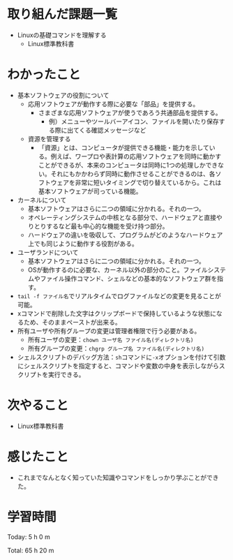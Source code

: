 # 取り組んだ課題一覧
- Linuxの基礎コマンドを理解する
	- Linux標準教科書

# わかったこと
- 基本ソフトウェアの役割について
	- 応用ソフトウェアが動作する際に必要な「部品」を提供する。
		- さまざまな応用ソフトウェアが使うであろう共通部品を提供する。
			- 例）メニューやツールバーアイコン、ファイルを開いたり保存する際に出てくる確認メッセージなど
	- 資源を管理する
		- 「資源」とは、コンピュータが提供できる機能・能力を示している。例えば、ワープロや表計算の応用ソフトウェアを同時に動かすことができるが、本来のコンピュータは同時に1つの処理しかできない。それにもかかわらず同時に動作させることができるのは、各ソフトウェアを非常に短いタイミングで切り替えているから。これは基本ソフトウェアが司っている機能。
- カーネルについて
	- 基本ソフトウェアはさらに二つの領域に分かれる。それの一つ。
	- オペレーティングシステムの中核となる部分で、ハードウェアと直接やりとりするなど最も中心的な機能を受け持つ部分。
	- ハードウェアの違いを吸収して、プログラムがどのようなハードウェア上でも同じように動作する役割がある。
- ユーザランドについて
	- 基本ソフトウェアはさらに二つの領域に分かれる。それの一つ。
	- OSが動作するのに必要な、カーネル以外の部分のこと。ファイルシステムやファイル操作コマンド、シェルなどの基本的なソフトウェア群を指す。
- `tail -f ファイル名`でリアルタイムでログファイルなどの変更を見ることが可能。
- xコマンドで削除した文字はクリップボードで保持しているような状態になるため、そのままペーストが出来る。
- 所有ユーザや所有グループの変更は管理者権限で行う必要がある。
	- 所有ユーザの変更：`chown ユーザ名 ファイル名(ディレクトリ名)`
	- 所有グループの変更：`chgrp グループ名 ファイル名(ディレクトリ名)`
- シェルスクリプトのデバッグ方法：`sh`コマンドに`-x`オプションを付けて引数にシェルスクリプトを指定すると、コマンドや変数の中身を表示しながらスクリプトを実行できる。

# 次やること
- Linux標準教科書

# 感じたこと
- これまでなんとなく知っていた知識やコマンドをしっかり学ぶことができた。

# 学習時間
Today: 5 h 0 m

Total: 65 h 20 m
